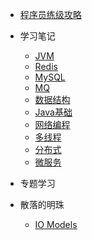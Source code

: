 
* [程序员练级攻略](docs/the-way-to-level-up.md)
* 学习笔记
  * [JVM](docs/tech/JVM.md)
  * [Redis](docs/tech/Redis.md)
  * [MySQL](docs/tech/MySQL.md)
  * [MQ](docs/tech/MQ.md)
  * [数据结构](docs/tech/DataStructure.md)
  * [Java基础](docs/tech/Java%20basic.md)
  * [网络编程](docs/tech/网络编程.md)
  * [多线程](docs/tech/多线程.md)
  * [分布式](docs/tech/分布式.md)
  * [微服务](docs/tech/微服务.md)
* 专题学习
* 散落的明珠

  * [IO Models](docs/tips/IO_Models.md)


